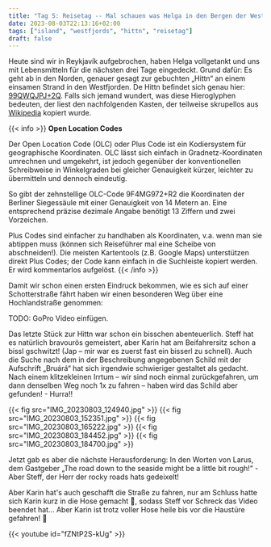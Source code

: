 ```yaml
---
title: "Tag 5: Reisetag -- Mal schauen was Helga in den Bergen der Westfjorde so drauf hat"
date: 2023-08-03T22:13:16+02:00
tags: ["island", "westfjords", "hittn", "reisetag"]
draft: false
---
```


Heute sind wir in Reykjavík aufgebrochen, haben Helga vollgetankt und
uns mit Lebensmitteln für die nächsten drei Tage eingedeckt. Grund
dafür: Es geht ab in den Norden, genauer gesagt zur gebuchten „Hittn“ an
einem einsamen Strand in den Westfjorden. De Hittn befindet sich genau hier: [99QWQJPJ+2Q](https://goo.gl/maps/btsBA1noV3FL5PaH9).
Falls sich jemand wundert, was diese Hieroglyphen bedeuten, der liest den nachfolgenden Kasten, der teilweise skrupellos aus [Wikipedia](https://de.wikipedia.org/wiki/Open_Location_Code) kopiert wurde.

{{< info >}}
**Open Location Codes**

Der Open Location Code (OLC) oder Plus Code ist ein Kodiersystem für geographische Koordinaten. OLC lässt sich einfach in Gradnetz-Koordinaten umrechnen und umgekehrt, ist jedoch gegenüber der konventionellen Schreibweise in Winkelgraden bei gleicher Genauigkeit kürzer, leichter zu übermitteln und dennoch eindeutig.

So gibt der zehnstellige OLC-Code 9F4MG972+R2 die Koordinaten der Berliner Siegessäule mit einer Genauigkeit von 14 Metern an. Eine entsprechend präzise dezimale Angabe benötigt 13 Ziffern und zwei Vorzeichen.

Plus Codes sind einfacher zu handhaben als Koordinaten, v.a. wenn man sie abtippen muss (können sich Reiseführer mal eine Scheibe von abschneiden!). Die meisten Kartentools (z.B. Google Maps) unterstützen direkt Plus Codes; der Code kann einfach in die Suchleiste kopiert werden. Er wird kommentarlos aufgelöst.
{{< /info >}}

Damit wir schon einen ersten Eindruck bekommen, wie es sich auf einer
Schotterstraße fährt haben wir einen besonderen Weg über eine
Hochlandstraße genommen:

TODO: GoPro Video einfügen.

Das letzte Stück zur Hittn war schon ein bisschen abenteuerlich. Steff
hat es natürlich bravourös gemeistert, aber Karin hat am Beifahrersitz
schon a bissl gschwitzt! (Jap – mir war es zuerst fast ein bisserl zu
schnell). Auch die Suche nach dem in der Beschreibung angegebenen Schild
mit der Aufschrift „Bruárá“ hat sich irgendwie schwieriger gestaltet als
gedacht. Nach einem klitzekleinen Irrtum – wir sind noch einmal
zurückgefahren, um dann denselben Weg noch 1x zu fahren – haben wird das
Schild aber gefunden! - Hurra!!

{{< fig src="IMG_20230803_124940.jpg" >}}
{{< fig src="IMG_20230803_152351.jpg" >}}
{{< fig src="IMG_20230803_165222.jpg" >}}
{{< fig src="IMG_20230803_184452.jpg" >}}
{{< fig src="IMG_20230803_184700.jpg" >}}

Jetzt gab es aber die nächste Herausforderung: In den Worten von Larus,
dem Gastgeber „The road down to the seaside might be a little bit
rough!“ - Aber Steff, der Herr der rocky roads hats gedeixelt!

Aber Karin hat's auch geschafft die Straße zu fahren, nur am Schluss hatte sich Karin kurz in die Hose gemacht :shit:, sodass Steff vor Schreck das Video beendet hat… Aber Karin ist trotz voller Hose heile bis vor die Haustüre gefahren! :muscle:

{{< youtube id="fZNtP2S-kUg" >}}
